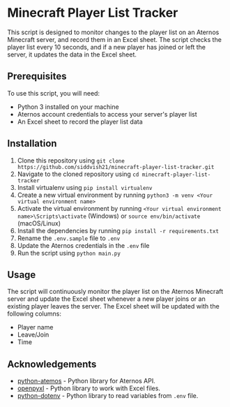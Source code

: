 # Minecraft Player List Tracker

This script is designed to monitor changes to the player list on an Aternos Minecraft server, and record them in an Excel sheet. The script checks the player list every 10 seconds, and if a new player has joined or left the server, it updates the data in the Excel sheet.

## Prerequisites

To use this script, you will need:

- Python 3 installed on your machine
- Aternos account credentials to access your server's player list
- An Excel sheet to record the player list data




## Installation

1. Clone this repository using `git clone https://github.com/siddvish21/minecraft-player-list-tracker.git`
2. Navigate to the cloned repository using `cd minecraft-player-list-tracker`
3. Install virtualenv using `pip install virtualenv`
4. Create a new virtual environment by running `python3 -m venv <Your virtual environment name>`
5. Activate the virtual environment by running `<Your virtual environment name>\Scripts\activate` (Windows) or `source env/bin/activate` (macOS/Linux)
6. Install the dependencies by running `pip install -r requirements.txt`
7. Rename the `.env.sample` file  to `.env`
8. Update the Aternos credentials in the `.env` file
8. Run the script using `python main.py`

## Usage

The script will continuously monitor the player list on the Aternos Minecraft server and update the Excel sheet whenever a new player joins or an existing player leaves the server. The Excel sheet will be updated with the following columns:

- Player name
- Leave/Join
- Time


## Acknowledgements

- [python-atemos](https://github.com/aternosorg/python-atemos) - Python library for Aternos API.
- [openpyxl](https://openpyxl.readthedocs.io/) - Python library to work with Excel files.
- [python-dotenv](https://github.com/theskumar/python-dotenv) - Python library to read variables from `.env` file.
